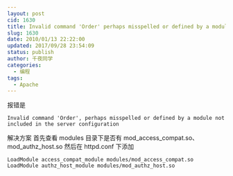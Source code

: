 ```yaml
---
layout: post
cid: 1630
title: Invalid command 'Order' perhaps misspelled or defined by a module not included in the server configuration
slug: 1630
date: 2010/01/13 22:22:00
updated: 2017/09/28 23:54:09
status: publish
author: 千夜同学
categories: 
  - 编程
tags: 
  - Apache
---
```



报错是

    Invalid command 'Order', perhaps misspelled or defined by a module not included in the server configuration

解决方案
首先查看 modules 目录下是否有 mod_access_compat.so、mod_authz_host.so
然后在 httpd.conf 下添加

    LoadModule access_compat_module modules/mod_access_compat.so
    LoadModule authz_host_module modules/mod_authz_host.so